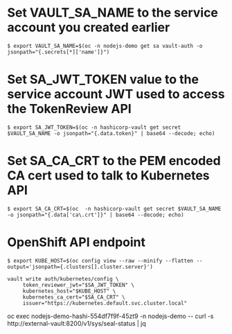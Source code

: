 # Set VAULT_SA_NAME to the service account you created earlier
`$ export VAULT_SA_NAME=$(oc -n nodejs-demo get sa vault-auth -o jsonpath="{.secrets[*]['name']}")`

# Set SA_JWT_TOKEN value to the service account JWT used to access the TokenReview API
`$ export SA_JWT_TOKEN=$(oc -n hashicorp-vault get secret $VAULT_SA_NAME -o jsonpath="{.data.token}" | base64 --decode; echo)`

# Set SA_CA_CRT to the PEM encoded CA cert used to talk to Kubernetes API
`$ export SA_CA_CRT=$(oc  -n hashicorp-vault get secret $VAULT_SA_NAME -o jsonpath="{.data['ca\.crt']}" | base64 --decode; echo)`

# OpenShift API endpoint  
`$ export KUBE_HOST=$(oc config view --raw --minify --flatten --output='jsonpath={.clusters[].cluster.server}')`

```
vault write auth/kubernetes/config \
     token_reviewer_jwt="$SA_JWT_TOKEN" \
     kubernetes_host="$KUBE_HOST" \
     kubernetes_ca_cert="$SA_CA_CRT" \
     issuer="https://kubernetes.default.svc.cluster.local"
```

oc exec nodejs-demo-hashi-554df7f9f-45zt9 -n nodejs-demo -- curl -s http://external-vault:8200/v1/sys/seal-status | jq